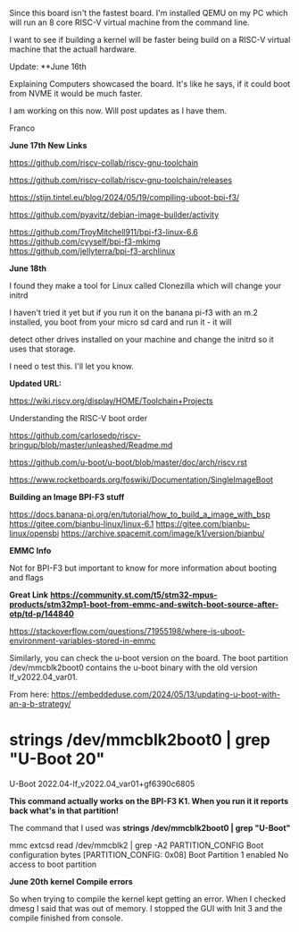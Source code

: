 Since this board isn't the fastest board. I'm installed QEMU on my PC which will run an 8 core RISC-V virtual machine from the command line.

I want to see if building a kernel will be faster being build on a RISC-V virtual machine that the actuall hardware.

Update: 
**June 16th

Explaining Computers showcased the board. It's like he says, if it could boot from NVME it would be much faster.

I am working on this now. Will post updates as I have them.

Franco

**June 17th New Links**

https://github.com/riscv-collab/riscv-gnu-toolchain

https://github.com/riscv-collab/riscv-gnu-toolchain/releases

https://stijn.tintel.eu/blog/2024/05/19/compiling-uboot-bpi-f3/

https://github.com/pyavitz/debian-image-builder/activity

https://github.com/TroyMitchell911/bpi-f3-linux-6.6<br>
https://github.com/cyyself/bpi-f3-mkimg<br>
https://github.com/jellyterra/bpi-f3-archlinux<br>

**June 18th**

I found they make a tool for Linux called Clonezilla which will change your initrd 

I haven't tried it yet but if you run it on the banana pi-f3 with an m.2 installed, you boot from your micro sd card and run it - it will 

detect other drives installed on your machine and change the initrd so it uses that storage.

I need o test this. I'll let you know.

**Updated URL:**

https://wiki.riscv.org/display/HOME/Toolchain+Projects

Understanding the RISC-V boot order

https://github.com/carlosedp/riscv-bringup/blob/master/unleashed/Readme.md

https://github.com/u-boot/u-boot/blob/master/doc/arch/riscv.rst

https://www.rocketboards.org/foswiki/Documentation/SingleImageBoot

**Building an Image  BPI-F3 stuff**

https://docs.banana-pi.org/en/tutorial/how_to_build_a_image_with_bsp
https://gitee.com/bianbu-linux/linux-6.1
https://gitee.com/bianbu-linux/opensbi
https://archive.spacemit.com/image/k1/version/bianbu/


**EMMC Info**

Not for BPI-F3 but important to know for more information about booting and flags

**Great Link**
**https://community.st.com/t5/stm32-mpus-products/stm32mp1-boot-from-emmc-and-switch-boot-source-after-otp/td-p/144840**


https://stackoverflow.com/questions/71955198/where-is-uboot-environment-variables-stored-in-emmc

Similarly, you can check the u-boot version on the board. The boot partition /dev/mmcblk2boot0 contains the u-boot binary with the old version lf_v2022.04_var01.

From here: https://embeddeduse.com/2024/05/13/updating-u-boot-with-an-a-b-strategy/

# strings /dev/mmcblk2boot0 | grep "U-Boot 20"
U-Boot 2022.04-lf_v2022.04_var01+gf6390c6805

**This command actually works on the BPI-F3 K1. When you run it it reports back what's in that partition!**

The command that I used was **strings /dev/mmcblk2boot0 | grep "U-Boot"**

 mmc extcsd read /dev/mmcblk2 | grep -A2 PARTITION_CONFIG
Boot configuration bytes [PARTITION_CONFIG: 0x08]
 Boot Partition 1 enabled
 No access to boot partition

**June 20th**
**kernel Compile errors**

So when trying to compile the kernel kept getting an error. When I checked dmesg I said that was out of memory. I stopped the GUI with Init 3 and the compile finished from console.





